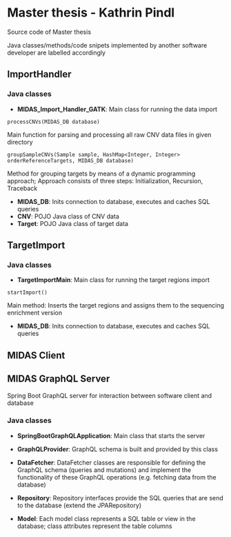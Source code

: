 # Master thesis - Kathrin Pindl 

Source code of Master thesis 

Java classes/methods/code snipets implemented by another software developer are labelled accordingly 

## ImportHandler
### Java classes
* **MIDAS_Import_Handler_GATK**: Main class for running the data import
```
processCNVs(MIDAS_DB database)
```
Main function for parsing and processing all raw CNV data files in given directory

```
groupSampleCNVs(Sample sample, HashMap<Integer, Integer> orderReferenceTargets, MIDAS_DB database)
```
Method for grouping targets by means of a dynamic programming approach; Approach consists of three steps: Initialization, Recursion, Traceback



* **MIDAS_DB**: Inits connection to database, executes and caches SQL queries
* **CNV**: POJO Java class of CNV data
* **Target**: POJO Java class of target data


## TargetImport
### Java classes
* **TargetImportMain**: Main class for running the target regions import
```
startImport()
```
Main method: Inserts the target regions and assigns them to the sequencing enrichment version


* **MIDAS_DB**: Inits connection to database, executes and caches SQL queries


## MIDAS Client

## MIDAS GraphQL Server
Spring Boot GraphQL server for interaction between software client and database 

### Java classes

* **SpringBootGraphQLApplication**: Main class that starts the server 

* **GraphQLProvider**: GraphQL schema is built and provided by this class

* **DataFetcher**: DataFetcher classes are responsible for defining the GraphQL schema (queries and mutations) and implement the functionality of these GraphQL operations (e.g. fetching data from the database) 

* **Repository**: Repository interfaces provide the SQL queries that are send to the database (extend the JPARepository)
* **Model**: Each model class represents a SQL table or view in the database; class attributes represent the table columns












